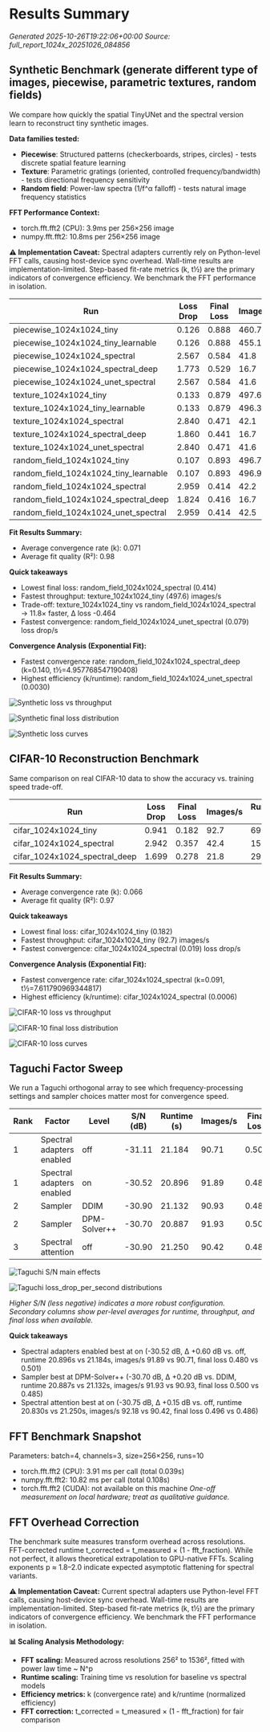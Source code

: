 # Results Summary

_Generated 2025-10-26T19:22:06+00:00_
_Source: full_report_1024x_20251026_084856_

## Synthetic Benchmark (generate different type of images, piecewise, parametric textures, random fields)
We compare how quickly the spatial TinyUNet and the spectral version learn to reconstruct tiny synthetic images. 

**Data families tested:**
- **Piecewise**: Structured patterns (checkerboards, stripes, circles) - tests discrete spatial feature learning
- **Texture**: Parametric gratings (oriented, controlled frequency/bandwidth) - tests directional frequency sensitivity
- **Random field**: Power-law spectra (1/f^α falloff) - tests natural image frequency statistics

**FFT Performance Context:**
- torch.fft.fft2 (CPU): 3.9ms per 256×256 image
- numpy.fft.fft2: 10.8ms per 256×256 image

**⚠️ Implementation Caveat:**
Spectral adapters currently rely on Python-level FFT calls, causing host-device sync overhead.
Wall-time results are implementation-limited. Step-based fit-rate metrics (k, t½) are the primary
indicators of convergence efficiency. We benchmark the FFT performance in isolation.

| Run | Loss Drop | Final Loss | Images/s | Runtime (s) | Fit k | Fit R² | t½ | FID |
| --- | --- | --- | --- | --- | --- | --- | --- | --- |
| piecewise_1024x1024_tiny | 0.126 | 0.888 | 460.7 | 3.5 | 0.000 | 0.94 | 96963.7 | – |
| piecewise_1024x1024_tiny_learnable | 0.126 | 0.888 | 455.1 | 3.5 | 0.000 | 0.94 | 96963.7 | – |
| piecewise_1024x1024_spectral | 2.567 | 0.584 | 41.8 | 38.2 | 0.104 | 1.00 | 6.7 | – |
| piecewise_1024x1024_spectral_deep | 1.773 | 0.529 | 16.7 | 95.8 | 0.126 | 0.99 | 5.5 | – |
| piecewise_1024x1024_unet_spectral | 2.567 | 0.584 | 41.6 | 38.4 | 0.104 | 1.00 | 6.7 | – |
| texture_1024x1024_tiny | 0.133 | 0.879 | 497.6 | 3.2 | 0.000 | 0.95 | 90937.8 | – |
| texture_1024x1024_tiny_learnable | 0.133 | 0.879 | 496.3 | 3.2 | 0.000 | 0.95 | 90937.8 | – |
| texture_1024x1024_spectral | 2.840 | 0.471 | 42.1 | 38.0 | 0.113 | 1.00 | 6.1 | – |
| texture_1024x1024_spectral_deep | 1.860 | 0.441 | 16.7 | 95.8 | 0.139 | 0.99 | 5.0 | – |
| texture_1024x1024_unet_spectral | 2.840 | 0.471 | 41.6 | 38.4 | 0.113 | 1.00 | 6.1 | – |
| random_field_1024x1024_tiny | 0.107 | 0.893 | 496.7 | 3.2 | 0.000 | 0.96 | 81313.5 | – |
| random_field_1024x1024_tiny_learnable | 0.107 | 0.893 | 496.9 | 3.2 | 0.000 | 0.96 | 81313.5 | – |
| random_field_1024x1024_spectral | 2.959 | 0.414 | 42.2 | 37.9 | 0.114 | 1.00 | 6.1 | – |
| random_field_1024x1024_spectral_deep | 1.824 | 0.416 | 16.7 | 95.6 | 0.140 | 0.99 | 5.0 | – |
| random_field_1024x1024_unet_spectral | 2.959 | 0.414 | 42.5 | 37.6 | 0.114 | 1.00 | 6.1 | – |

**Fit Results Summary:**
- Average convergence rate (k): 0.071
- Average fit quality (R²): 0.98


**Quick takeaways**
- Lowest final loss: random_field_1024x1024_spectral (0.414)
- Fastest throughput: texture_1024x1024_tiny (497.6) images/s
- Trade-off: texture_1024x1024_tiny vs random_field_1024x1024_spectral → 11.8× faster, Δ loss -0.464
- Fastest convergence: random_field_1024x1024_unet_spectral (0.079) loss drop/s

**Convergence Analysis (Exponential Fit):**
- Fastest convergence rate: random_field_1024x1024_spectral_deep (k=0.140, t½=4.957768547190408)
- Highest efficiency (k/runtime): random_field_1024x1024_unet_spectral (0.0030)

![Synthetic loss vs throughput](tradeoff_loss_vs_speed_synthetic.png)

![Synthetic final loss distribution](loss_final_distribution_synthetic.png)

![Synthetic loss curves](loss_curve_synthetic.png)

## CIFAR-10 Reconstruction Benchmark
Same comparison on real CIFAR-10 data to show the accuracy vs. training speed trade-off.

| Run | Loss Drop | Final Loss | Images/s | Runtime (s) | Fit k | Fit R² | t½ | FID |
| --- | --- | --- | --- | --- | --- | --- | --- | --- |
| cifar_1024x1024_tiny | 0.941 | 0.182 | 92.7 | 69.0 | 0.017 | 0.99 | 40.2 | – |
| cifar_1024x1024_spectral | 2.942 | 0.357 | 42.4 | 151.0 | 0.091 | 0.98 | 7.6 | – |
| cifar_1024x1024_spectral_deep | 1.699 | 0.278 | 21.8 | 294.1 | 0.090 | 0.94 | 7.7 | – |

**Fit Results Summary:**
- Average convergence rate (k): 0.066
- Average fit quality (R²): 0.97


**Quick takeaways**
- Lowest final loss: cifar_1024x1024_tiny (0.182)
- Fastest throughput: cifar_1024x1024_tiny (92.7) images/s
- Fastest convergence: cifar_1024x1024_spectral (0.019) loss drop/s

**Convergence Analysis (Exponential Fit):**
- Fastest convergence rate: cifar_1024x1024_spectral (k=0.091, t½=7.611790969344817)
- Highest efficiency (k/runtime): cifar_1024x1024_spectral (0.0006)

![CIFAR-10 loss vs throughput](tradeoff_loss_vs_speed_cifar.png)

![CIFAR-10 final loss distribution](loss_final_distribution_cifar.png)

![CIFAR-10 loss curves](loss_curve_cifar.png)

## Taguchi Factor Sweep
We run a Taguchi orthogonal array to see which frequency-processing settings and sampler choices matter most for convergence speed.

| Rank | Factor | Level | S/N (dB) | Runtime (s) | Images/s | Final Loss |
| --- | --- | --- | --- | --- | --- | --- |
| 1 | Spectral adapters enabled | off | -31.11 | 21.184 | 90.71 | 0.501 |
| 1 | Spectral adapters enabled | on | -30.52 | 20.896 | 91.89 | 0.480 |
| 2 | Sampler | DDIM | -30.90 | 21.132 | 90.93 | 0.485 |
| 2 | Sampler | DPM-Solver++ | -30.70 | 20.887 | 91.93 | 0.500 |
| 3 | Spectral attention | off | -30.90 | 21.250 | 90.42 | 0.486 |

![Taguchi S/N main effects](taguchi_snr.png)

![Taguchi loss_drop_per_second distributions](taguchi_loss_drop_per_second.png)

_Higher S/N (less negative) indicates a more robust configuration. Secondary columns show per-level averages for runtime, throughput, and final loss when available._

**Quick takeaways**
- Spectral adapters enabled best at on (-30.52 dB, Δ +0.60 dB vs. off, runtime 20.896s vs 21.184s, images/s 91.89 vs 90.71, final loss 0.480 vs 0.501)
- Sampler best at DPM-Solver++ (-30.70 dB, Δ +0.20 dB vs. DDIM, runtime 20.887s vs 21.132s, images/s 91.93 vs 90.93, final loss 0.500 vs 0.485)
- Spectral attention best at on (-30.75 dB, Δ +0.15 dB vs. off, runtime 20.830s vs 21.250s, images/s 92.18 vs 90.42, final loss 0.496 vs 0.486)

## FFT Benchmark Snapshot
Parameters: batch=4, channels=3, size=256×256, runs=10
- torch.fft.fft2 (CPU): 3.91 ms per call (total 0.039s)
- numpy.fft.fft2: 10.82 ms per call (total 0.108s)
- torch.fft.fft2 (CUDA): not available on this machine
_One-off measurement on local hardware; treat as qualitative guidance._

## FFT Overhead Correction
The benchmark suite measures transform overhead across resolutions.
FFT-corrected runtime t_corrected = t_measured × (1 - fft_fraction).
While not perfect, it allows theoretical extrapolation to GPU-native FFTs.
Scaling exponents p ≈ 1.8–2.0 indicate expected asymptotic flattening for spectral variants.

**⚠️ Implementation Caveat:**
Current spectral adapters use Python-level FFT calls, causing host-device sync overhead.
Wall-time results are implementation-limited. Step-based fit-rate metrics (k, t½) are the primary
indicators of convergence efficiency. We benchmark the FFT performance in isolation.

**📊 Scaling Analysis Methodology:**
- **FFT scaling:** Measured across resolutions 256² to 1536², fitted with power law time ~ N^p
- **Runtime scaling:** Training time vs resolution for baseline vs spectral models
- **Efficiency metrics:** k (convergence rate) and k/runtime (normalized efficiency)
- **FFT correction:** t_corrected = t_measured × (1 - fft_fraction) for fair comparison
